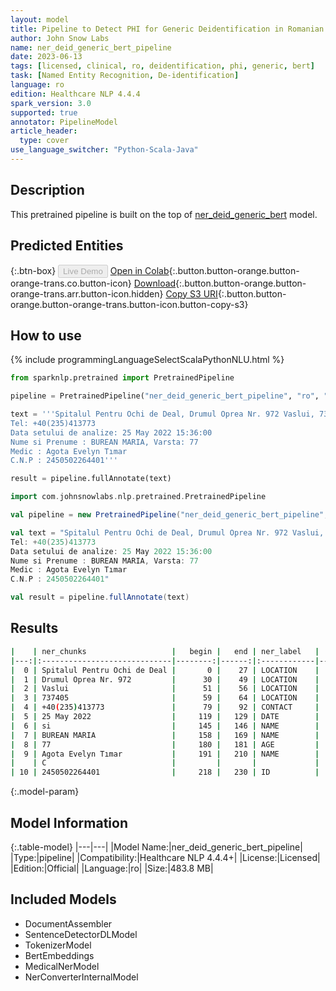 ```yaml
---
layout: model
title: Pipeline to Detect PHI for Generic Deidentification in Romanian (BERT)
author: John Snow Labs
name: ner_deid_generic_bert_pipeline
date: 2023-06-13
tags: [licensed, clinical, ro, deidentification, phi, generic, bert]
task: [Named Entity Recognition, De-identification]
language: ro
edition: Healthcare NLP 4.4.4
spark_version: 3.0
supported: true
annotator: PipelineModel
article_header:
  type: cover
use_language_switcher: "Python-Scala-Java"
---
```


## Description

This pretrained pipeline is built on the top of [ner_deid_generic_bert](https://nlp.johnsnowlabs.com/2022/11/22/ner_deid_generic_bert_ro.html) model.

## Predicted Entities



{:.btn-box}
<button class="button button-orange" disabled>Live Demo</button>
[Open in Colab](https://colab.research.google.com/github/JohnSnowLabs/spark-nlp-workshop/blob/master/healthcare-nlp/07.0.Pretrained_Clinical_Pipelines.ipynb){:.button.button-orange.button-orange-trans.co.button-icon}
[Download](https://s3.amazonaws.com/auxdata.johnsnowlabs.com/clinical/models/ner_deid_generic_bert_pipeline_ro_4.4.4_3.0_1686654943000.zip){:.button.button-orange.button-orange-trans.arr.button-icon.hidden}
[Copy S3 URI](s3://auxdata.johnsnowlabs.com/clinical/models/ner_deid_generic_bert_pipeline_ro_4.4.4_3.0_1686654943000.zip){:.button.button-orange.button-orange-trans.button-icon.button-copy-s3}

## How to use

<div class="tabs-box" markdown="1">
{% include programmingLanguageSelectScalaPythonNLU.html %}

```python
from sparknlp.pretrained import PretrainedPipeline

pipeline = PretrainedPipeline("ner_deid_generic_bert_pipeline", "ro", "clinical/models")

text = '''Spitalul Pentru Ochi de Deal, Drumul Oprea Nr. 972 Vaslui, 737405 România
Tel: +40(235)413773
Data setului de analize: 25 May 2022 15:36:00
Nume si Prenume : BUREAN MARIA, Varsta: 77
Medic : Agota Evelyn Tımar
C.N.P : 2450502264401'''

result = pipeline.fullAnnotate(text)
```
```scala
import com.johnsnowlabs.nlp.pretrained.PretrainedPipeline

val pipeline = new PretrainedPipeline("ner_deid_generic_bert_pipeline", "ro", "clinical/models")

val text = "Spitalul Pentru Ochi de Deal, Drumul Oprea Nr. 972 Vaslui, 737405 România
Tel: +40(235)413773
Data setului de analize: 25 May 2022 15:36:00
Nume si Prenume : BUREAN MARIA, Varsta: 77
Medic : Agota Evelyn Tımar
C.N.P : 2450502264401"

val result = pipeline.fullAnnotate(text)
```
</div>


## Results

```bash
|    | ner_chunks                   |   begin |   end | ner_label   |   confidence |
|---:|:-----------------------------|--------:|------:|:------------|-------------:|
|  0 | Spitalul Pentru Ochi de Deal |       0 |    27 | LOCATION    |     0.99352  |
|  1 | Drumul Oprea Nr. 972         |      30 |    49 | LOCATION    |     0.99994  |
|  2 | Vaslui                       |      51 |    56 | LOCATION    |     1        |
|  3 | 737405                       |      59 |    64 | LOCATION    |     1        |
|  4 | +40(235)413773               |      79 |    92 | CONTACT     |     1        |
|  5 | 25 May 2022                  |     119 |   129 | DATE        |     1        |
|  6 | si                           |     145 |   146 | NAME        |     0.9998   |
|  7 | BUREAN MARIA                 |     158 |   169 | NAME        |     0.9993   |
|  8 | 77                           |     180 |   181 | AGE         |     1        |
|  9 | Agota Evelyn Tımar           |     191 |   210 | NAME        |     0.859975 |
|    | C                            |         |       |             |              |
| 10 | 2450502264401                |     218 |   230 | ID          |     1        |
```

{:.model-param}
## Model Information

{:.table-model}
|---|---|
|Model Name:|ner_deid_generic_bert_pipeline|
|Type:|pipeline|
|Compatibility:|Healthcare NLP 4.4.4+|
|License:|Licensed|
|Edition:|Official|
|Language:|ro|
|Size:|483.8 MB|

## Included Models

- DocumentAssembler
- SentenceDetectorDLModel
- TokenizerModel
- BertEmbeddings
- MedicalNerModel
- NerConverterInternalModel